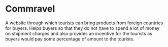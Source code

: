 # Commravel
A website through which tourists can bring products from foreign countries for
buyers. Helps buyers so that they do not have to spend a lot of money on shipment charges
and also provides an incentive for the tourists as buyers would pay some percentage of
amount to the tourists.
